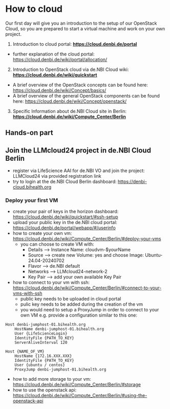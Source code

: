 # How to cloud

Our first day will give you an introduction to the setup of our OpenStack Cloud, so you are prepared to start a virtual machine and work on your own project.

1. Introduction to cloud portal: **https://cloud.denbi.de/portal**
  - further explanation of the cloud portal: https://cloud.denbi.de/wiki/portal/allocation/
2. Introduction to OpenStack cloud via de.NBI Cloud wiki: **https://cloud.denbi.de/wiki/quickstart**
  - A brief overview of the OpenStack concepts can be found here: https://cloud.denbi.de/wiki/Concept/basics/
  - A brief overview of the general OpenStack components can be found here: https://cloud.denbi.de/wiki/Concept/openstack/
3. Specific Information about de.NBI Cloud site in Berlin: **https://cloud.denbi.de/wiki/Compute_Center/Berlin**

## Hands-on part

## Join the LLMcloud24 project in de.NBI Cloud Berlin
- register via LifeScience AAI for de.NBI VO and join the project: LLMCloud24 via provided registration link
- try to login at the de.NBI Cloud Berlin dashboard: https://denbi-cloud.bihealth.org

### Deploy your first VM  
- create your pair of keys in the horizon dashboard: https://cloud.denbi.de/wiki/quickstart/#ssh-setup
- upload your public key in the de.NBI cloud portal: https://cloud.denbi.de/portal/webapp/#/userinfo
- how to create your own vm: https://cloud.denbi.de/wiki/Compute_Center/Berlin/#deploy-your-vms
  - you can choose to create VM with:
    - Details --> Instance Name: cloudvm-$yourName
    - Source --> create new Volume: yes and choose Image: Ubuntu-24.04-20240702
    - Flavor --> de.NBI default
    - Networks --> LLMcloud24-network-2
    - Key Pair --> add your own available Key Pair
- how to connect to your vm with ssh: https://cloud.denbi.de/wiki/Compute_Center/Berlin/#connect-to-your-vms-with-ssh
  - public key needs to be uploaded in cloud portal
  - pulic key needs to be added during the creation of the vm
  - you would need to setup a ProxyJump in order to connect to your own VM e.g. provide a configuration similar to this one:
  
```
Host denbi-jumphost-01.bihealth.org
    HostName denbi-jumphost-01.bihealth.org
    User {LifeScienceLogin}
    IdentityFile {PATH_TO_KEY}
    ServerAliveInterval 120

Host {NAME_OF_VM}
    HostName {172.16.XXX.XXX}
    IdentityFile {PATH_TO_KEY}
    User {ubuntu / centos}
    ProxyJump denbi-jumphost-01.bihealth.org
```
- how to add more storage to your vm: https://cloud.denbi.de/wiki/Compute_Center/Berlin/#storage
- how to use the openstack api: https://cloud.denbi.de/wiki/Compute_Center/Berlin/#using-the-openstack-api
